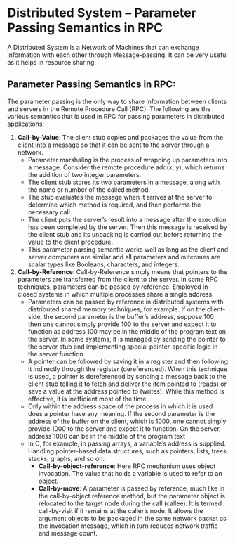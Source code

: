 # Distributed System – Parameter Passing Semantics in RPC

A Distributed System is a Network of Machines that can exchange information with each other through Message-passing. It can be very useful as it helps in resource sharing.

## Parameter Passing Semantics in RPC:
The parameter passing is the only way to share information between clients and servers in the Remote Procedure Call (RPC).
The following are the various semantics that is used in RPC for passing parameters in distributed applications:
1. **Call-by-Value**:  The client stub copies and packages the value from the client into a message so that it can be sent to the server through a network.
   * Parameter marshaling is the process of wrapping up parameters into a message. Consider the remote procedure add(x, y), which returns the addition of two integer parameters.
   * The client stub stores its two parameters in a message, along with the name or number of the called method.
   * The stub evaluates the message when it arrives at the server to determine which method is required, and then performs the necessary call.
   * The client puts the server’s result into a message after the execution has been completed by the server. Then this message is received by the client stub and 
      its unpacking is carried out before returning the value to the client procedure.
   * This parameter parsing semantic works well as long as the client and server computers are similar and all parameters and outcomes are scalar types like Booleans, characters,
      and integers.
2. **Call-by-Reference**: Call-by-Reference simply means that pointers to the parameters are transferred from the client to the server. In some RPC techniques, parameters can be
     passed by reference. Employed in closed systems in which multiple processes share a single address.
   * Parameters can be passed by reference in distributed systems with distributed shared memory techniques, for example.
     If on the client-side, the second parameter is the buffer’s address, suppose 100 then one cannot simply provide 100 to the server and expect it to function as address 100 may
     be in the middle of the program text on the server. In some systems, it is managed by sending the pointer to the server stub and implementing special pointer-specific logic 
     in the server function.
   * A pointer can be followed by saving it in a register and then following it indirectly through the register (dereferenced). When this technique is used, a pointer is
     dereferenced by sending a message back to the client stub telling it to fetch and deliver the item pointed to (reads) or save a value at the address pointed to (writes). 
     While this method is effective, it is inefficient most of the time.
   * Only within the address space of the process in which it is used does a pointer have any meaning. If the second parameter is the address of the buffer on the client, which is
     1000, one cannot simply provide 1000 to the server and expect it to function. On the server, address 1000 can be in the middle of the program text
   * In C, for example, in passing arrays, a variable’s address is supplied. Handling pointer-based data structures, such as pointers, lists, trees, stacks, graphs, and so on.
       * **Call-by-object-reference**: Here RPC mechanism uses object invocation. The value that holds a variable is used to refer to an object.
       * **Call-by-move**: A parameter is passed by reference, much like in the call-by-object reference method, but the parameter object is relocated to the target node during 
         the call (callee). It is termed call-by-visit if it remains at the caller’s node. It allows the argument objects to be packaged in the same network packet as the 
         invocation message, which in turn reduces network traffic and message count.
